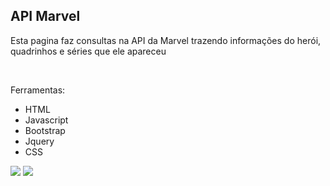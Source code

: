 ## API Marvel

<p>Esta pagina faz consultas na API da Marvel trazendo informações do herói, quadrinhos e séries que ele apareceu</p>
<br>
<p>Ferramentas:</p>
<ul>
<li>HTML</li>
<li>Javascript</li>
<li>Bootstrap</li>
<li>Jquery</li>
<li>CSS</li>
</ul>

<img src="https://user-images.githubusercontent.com/23347183/143609261-d1374080-90b7-4a4b-9af6-a0fc0f3d5f06.gif">
<img src="https://user-images.githubusercontent.com/23347183/143609274-efddeac2-326b-4596-8961-e455d603a569.gif">